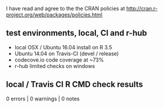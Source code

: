 I have read and agree to the the CRAN policies at
http://cran.r-project.org/web/packages/policies.html

## test environments, local, CI and r-hub

- local OSX / Ubuntu 16.04 install on R 3.5
- Ubuntu 14.04 on Travis-CI (devel / release)
- codecove.io code coverage at ~73%
- r-hub limited checks on windows

## local / Travis CI R CMD check results

0 errors | 0 warnings | 0 notes
